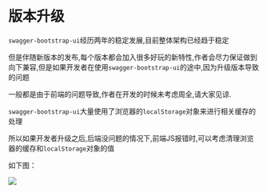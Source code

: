 # 版本升级

`swagger-bootstrap-ui`经历两年的稳定发展,目前整体架构已经趋于稳定

但是伴随新版本的发布,每个版本都会加入很多好玩的新特性,作者会尽力保证做到向下兼容,但是如果开发者在使用`swagger-bootstrap-ui`的途中,因为升级版本导致的问题

一般都是由于前端的问题导致,作者在开发的时候未考虑周全,请大家见谅.

`swagger-bootstrap-ui`大量使用了浏览器的`localStorage`对象来进行相关缓存的处理

所以如果开发者升级之后,后端没问题的情况下,前端JS报错时,可以考虑清理浏览器的缓存和`localStorage`对象的值

如下图：

![](/knife4j/images/1-9-3/cache.png)
 
 
 